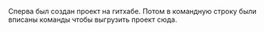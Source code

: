 Сперва был создан проект на гитхабе. Потом в командную строку были вписаны команды чтобы выгрузить проект сюда.
